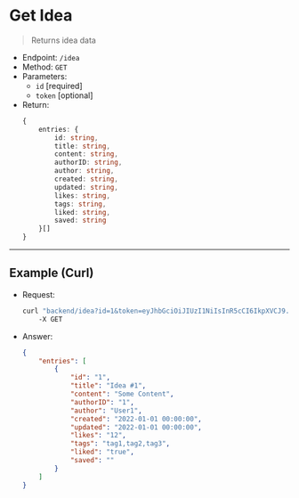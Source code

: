 # Get Idea

> Returns idea data

- Endpoint: `/idea`
- Method: `GET`
- Parameters:
    - `id` [required]
    - `token` [optional]
- Return:
    ```ts
    {
        entries: {
            id: string,
            title: string,
            content: string,
            authorID: string,
            author: string,
            created: string,
            updated: string,
            likes: string,
            tags: string,
            liked: string,
            saved: string
        }[]
    }
    ```

---

## Example (Curl)

- Request:
    ```sh
    curl "backend/idea?id=1&token=eyJhbGciOiJIUzI1NiIsInR5cCI6IkpXVCJ9.eyJ1aWQiOiIxIiwicm9sZSI6ImFkbWluIiwiZXhwIjoiMjAyMi0wMS0wMSAwMDowMDowMCJ9.pXj82eZW-VXjYgIx1L9GrHWn-tcvNg-_mGpEBySaKAg" 
        -X GET
    ```
- Answer:
    ```json
    {
        "entries": [
            {
                "id": "1",
                "title": "Idea #1",
                "content": "Some Content",
                "authorID": "1",
                "author": "User1",
                "created": "2022-01-01 00:00:00",
                "updated": "2022-01-01 00:00:00",
                "likes": "12",
                "tags": "tag1,tag2,tag3",
                "liked": "true",
                "saved": ""
            }
        ]
    }
    ```